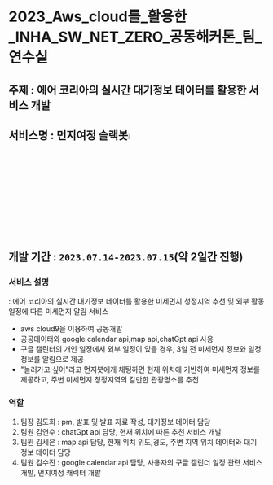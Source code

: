 # 2023_Aws_cloud를_활용한_INHA_SW_NET_ZERO_공동해커톤_팀_연수실
## 주제 : 에어 코리아의 실시간 대기정보 데이터를 활용한 서비스 개발
<h2>서비스명 : 먼지여정 슬랙봇<img src="https://github.com/meridaKim/meonji_Yeojung/assets/71478325/d518d70b-44a0-429b-ab27-ea503e0e87a2" width="5%"/>
</h2>

## 개발 기간 : `2023.07.14-2023.07.15`(약 2일간 진행)

### 서비스 설명 
: 에어 코리아의 실시간 대기정보 데이터를 활용한 미세먼지 청정지역 추천 및 외부 활동 일정에 따른 미세먼지 알림 서비스 

* aws cloud9을 이용하여 공동개발
* 공공데이터와 google calendar api,map api,chatGpt api 사용
* 구글 캘린터의 개인 일정에서 외부 일정이 있을 경우, 3일 전 미세먼지 정보와 일정 정보를 알림으로 제공
* "놀러가고 싶어"라고 먼지봇에게 채팅하면 현재 위치에 기반하여 미세먼지 정보를 제공하고, 주변 미세먼지 청정지역의 갈만한 관광명소를 추천
### 역할

1. 팀장 김도희 : pm, 발표 및 발표 자료 작성, 대기정보 데이터 담당
2. 팀원 김연수 : chatGpt api 담당, 현재 위치에 따른 추천 서비스 개발
3. 팀원 김세은 : map api 담당, 현재 위치 위도,경도, 주변 지역 위치 데이터와 대기 정보 데이터 담당
4. 팀원 김수진 : google calendar api 담당, 사용자의 구글 캘린더 일정 관련 서비스 개발, 먼지여정 캐릭터 개발
